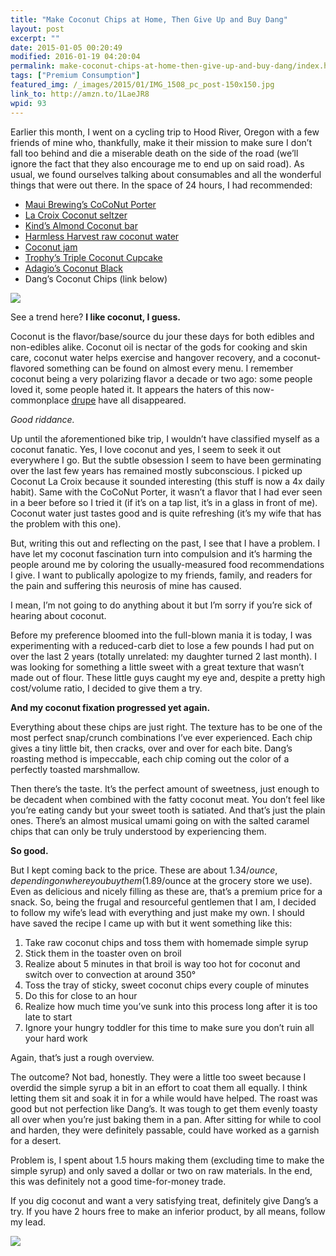 ```yaml
---
title: "Make Coconut Chips at Home, Then Give Up and Buy Dang"
layout: post
excerpt: ""
date: 2015-01-05 00:20:49
modified: 2016-01-19 04:20:04
permalink: make-coconut-chips-at-home-then-give-up-and-buy-dang/index.html
tags: ["Premium Consumption"]
featured_img: /_images/2015/01/IMG_1508_pc_post-150x150.jpg
link_to: http://amzn.to/1LaeJR8
wpid: 93
---
```



Earlier this month, I went on a cycling trip to Hood River, Oregon with a few friends of mine who, thankfully, make it their mission to make sure I don’t fall too behind and die a miserable death on the side of the road (we’ll ignore the fact that they also encourage me to end up on said road). As usual, we found ourselves talking about consumables and all the wonderful things that were out there. In the space of 24 hours, I had recommended:

- [Maui Brewing’s CoCoNut Porter](https://mauibrewingco.com/discover_beer/coconut-hiwa-porter/)
- [La Croix Coconut seltzer](http://amzn.to/1FttQ0T)
- [Kind’s Almond Coconut bar](http://amzn.to/1K30WuQ)
- [Harmless Harvest raw coconut water](http://amzn.to/1Ftu3RM)
- [Coconut jam](/coconut-jam-kopi-and-toast-singapore/)
- [Trophy’s Triple Coconut Cupcake](https://www.trophycupcakes.com/cupcake-flavors/triple-coconut)
- [Adagio’s Coconut Black](http://www.dpbolvw.net/click-3347836-10273722-1364330136000?url=http%3A%2F%2Fwww.adagio.com%2Fflavors%2Fcoconut.html&cjsku=20036)
- Dang’s Coconut Chips (link below)

![](/_images/2015/01/IMG_1508_pc_post.jpg)

See a trend here? **I like coconut, I guess.**

Coconut is the flavor/base/source du jour these days for both edibles and non-edibles alike. Coconut oil is nectar of the gods for cooking and skin care, coconut water helps exercise and hangover recovery, and a coconut-flavored something can be found on almost every menu. I remember coconut being a very polarizing flavor a decade or two ago: some people loved it, some people hated it. It appears the haters of this now-commonplace [drupe](https://en.wikipedia.org/?title=Coconut) have all disappeared.

*Good riddance.*

Up until the aforementioned bike trip, I wouldn’t have classified myself as a coconut fanatic. Yes, I love coconut and yes, I seem to seek it out everywhere I go. But the subtle obsession I seem to have been germinating over the last few years has remained mostly subconscious. I picked up Coconut La Croix because it sounded interesting (this stuff is now a 4x daily habit). Same with the CoCoNut Porter, it wasn’t a flavor that I had ever seen in a beer before so I tried it (if it’s on a tap list, it’s in a glass in front of me). Coconut water just tastes good and is quite refreshing (it’s my wife that has the problem with this one).

But, writing this out and reflecting on the past, I see that I have a problem. I have let my coconut fascination turn into compulsion and it’s harming the people around me by coloring the usually-measured food recommendations I give. I want to publically apologize to my friends, family, and readers for the pain and suffering this neurosis of mine has caused.

I mean, I’m not going to do anything about it but I’m sorry if you’re sick of hearing about coconut.

Before my preference bloomed into the full-blown mania it is today, I was experimenting with a reduced-carb diet to lose a few pounds I had put on over the last 2 years (totally unrelated: my daughter turned 2 last month). I was looking for something a little sweet with a great texture that wasn’t made out of flour. These little guys caught my eye and, despite a pretty high cost/volume ratio, I decided to give them a try.

**And my coconut fixation progressed yet again.**

Everything about these chips are just right. The texture has to be one of the most perfect snap/crunch combinations I’ve ever experienced. Each chip gives a tiny little bit, then cracks, over and over for each bite. Dang’s roasting method is impeccable, each chip coming out the color of a perfectly toasted marshmallow.

Then there’s the taste. It’s the perfect amount of sweetness, just enough to be decadent when combined with the fatty coconut meat. You don’t feel like you’re eating candy but your sweet tooth is satiated. And that’s just the plain ones. There’s an almost musical umami going on with the salted caramel chips that can only be truly understood by experiencing them.

**So good.**

But I kept coming back to the price. These are about $1.34/ounce, depending on where you buy them ($1.89/ounce at the grocery store we use). Even as delicious and nicely filling as these are, that’s a premium price for a snack. So, being the frugal and resourceful gentlemen that I am, I decided to follow my wife’s lead with everything and just make my own. I should have saved the recipe I came up with but it went something like this:

1. Take raw coconut chips and toss them with homemade simple syrup
2. Stick them in the toaster oven on broil
3. Realize about 5 minutes in that broil is way too hot for coconut and switch over to convection at around 350°
4. Toss the tray of sticky, sweet coconut chips every couple of minutes
5. Do this for close to an hour
6. Realize how much time you’ve sunk into this process long after it is too late to start
7. Ignore your hungry toddler for this time to make sure you don’t ruin all your hard work

Again, that’s just a rough overview.

The outcome? Not bad, honestly. They were a little too sweet because I overdid the simple syrup a bit in an effort to coat them all equally. I think letting them sit and soak it in for a while would have helped. The roast was good but not perfection like Dang’s. It was tough to get them evenly toasty all over when you’re just baking them in a pan. After sitting for while to cool and harden, they were definitely passable, could have worked as a garnish for a desert.

Problem is, I spent about 1.5 hours making them (excluding time to make the simple syrup) and only saved a dollar or two on raw materials. In the end, this was definitely not a good time-for-money trade.

If you dig coconut and want a very satisfying treat, definitely give Dang’s a try. If you have 2 hours free to make an inferior product, by all means, follow my lead.

![](/_images/2015/02/pc_logo_023.png)
